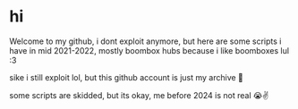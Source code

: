 # hi


Welcome to my github, i dont exploit anymore, but here are some scripts i have in mid 2021-2022, mostly boombox hubs because i like boomboxes lul :3



sike i still exploit lol, but this github account is just my archive 🙂



some scripts are skidded, but its okay, me before 2024 is not real 😭✌️
